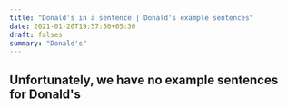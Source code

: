 ```yaml
---
title: "Donald's in a sentence | Donald's example sentences"
date: 2021-01-20T19:57:50+05:30
draft: falses
summary: "Donald's"
---
```

## Unfortunately, we have no example sentences for Donald's                 
